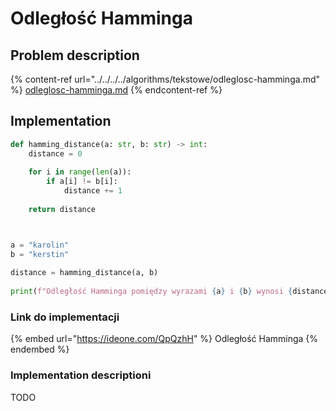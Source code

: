 # Odległość Hamminga

## Problem description

{% content-ref url="../../../../algorithms/tekstowe/odleglosc-hamminga.md" %}
[odleglosc-hamminga.md](../../../../algorithms/tekstowe/odleglosc-hamminga.md)
{% endcontent-ref %}

## Implementation

```python
def hamming_distance(a: str, b: str) -> int:
    distance = 0
    
    for i in range(len(a)):
        if a[i] != b[i]:
            distance += 1
            
    return distance



a = "karolin"
b = "kerstin"
    
distance = hamming_distance(a, b)
    
print(f"Odległość Hamminga pomiędzy wyrazami {a} i {b} wynosi {distance}")
```

### Link do implementacji

{% embed url="https://ideone.com/QpQzhH" %}
Odległość Hamminga
{% endembed %}

### Implementation descriptioni

TODO

